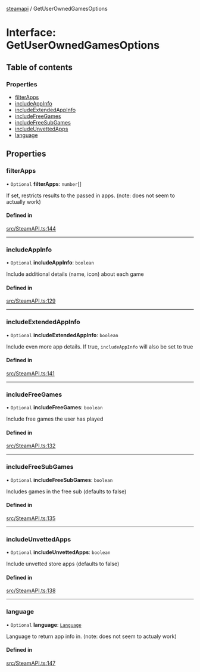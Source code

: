 [steamapi](../README.md) / GetUserOwnedGamesOptions

# Interface: GetUserOwnedGamesOptions

## Table of contents

### Properties

- [filterApps](GetUserOwnedGamesOptions.md#filterapps)
- [includeAppInfo](GetUserOwnedGamesOptions.md#includeappinfo)
- [includeExtendedAppInfo](GetUserOwnedGamesOptions.md#includeextendedappinfo)
- [includeFreeGames](GetUserOwnedGamesOptions.md#includefreegames)
- [includeFreeSubGames](GetUserOwnedGamesOptions.md#includefreesubgames)
- [includeUnvettedApps](GetUserOwnedGamesOptions.md#includeunvettedapps)
- [language](GetUserOwnedGamesOptions.md#language)

## Properties

### filterApps

• `Optional` **filterApps**: `number`[]

If set, restricts results to the passed in apps. (note: does not seem to actually work)

#### Defined in

[src/SteamAPI.ts:144](https://github.com/xDimGG/node-steamapi/blob/e50b622/src/SteamAPI.ts#L144)

___

### includeAppInfo

• `Optional` **includeAppInfo**: `boolean`

Include additional details (name, icon) about each game

#### Defined in

[src/SteamAPI.ts:129](https://github.com/xDimGG/node-steamapi/blob/e50b622/src/SteamAPI.ts#L129)

___

### includeExtendedAppInfo

• `Optional` **includeExtendedAppInfo**: `boolean`

Include even more app details. If true, `includeAppInfo` will also be set to true

#### Defined in

[src/SteamAPI.ts:141](https://github.com/xDimGG/node-steamapi/blob/e50b622/src/SteamAPI.ts#L141)

___

### includeFreeGames

• `Optional` **includeFreeGames**: `boolean`

Include free games the user has played

#### Defined in

[src/SteamAPI.ts:132](https://github.com/xDimGG/node-steamapi/blob/e50b622/src/SteamAPI.ts#L132)

___

### includeFreeSubGames

• `Optional` **includeFreeSubGames**: `boolean`

Includes games in the free sub (defaults to false)

#### Defined in

[src/SteamAPI.ts:135](https://github.com/xDimGG/node-steamapi/blob/e50b622/src/SteamAPI.ts#L135)

___

### includeUnvettedApps

• `Optional` **includeUnvettedApps**: `boolean`

Include unvetted store apps (defaults to false)

#### Defined in

[src/SteamAPI.ts:138](https://github.com/xDimGG/node-steamapi/blob/e50b622/src/SteamAPI.ts#L138)

___

### language

• `Optional` **language**: [`Language`](../README.md#language)

Language to return app info in. (note: does not seem to actualy work)

#### Defined in

[src/SteamAPI.ts:147](https://github.com/xDimGG/node-steamapi/blob/e50b622/src/SteamAPI.ts#L147)
